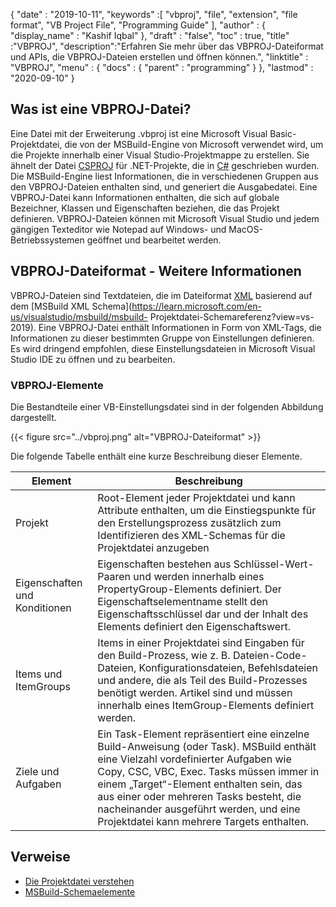 {
  "date" : "2019-10-11",
  "keywords" :[ "vbproj", "file", "extension", "file format", "VB Project File", "Programming Guide" ],
  "author" : {
    "display_name" : "Kashif Iqbal"
},
  "draft" : "false",
  "toc" : true,
  "title" :"VBPROJ",
  "description":"Erfahren Sie mehr über das VBPROJ-Dateiformat und APIs, die VBPROJ-Dateien erstellen und öffnen können.",
  "linktitle" : "VBPROJ",
  "menu" : {
    "docs" : {
      "parent" : "programming"
}
},
  "lastmod" : "2020-09-10"
}

## Was ist eine VBPROJ-Datei?

Eine Datei mit der Erweiterung .vbproj ist eine Microsoft Visual Basic-Projektdatei, die von der MSBuild-Engine von Microsoft verwendet wird, um die Projekte innerhalb einer Visual Studio-Projektmappe zu erstellen. Sie ähnelt der Datei [CSPROJ](/de/programming/csproj/) für .NET-Projekte, die in [C#](/de/programming/cs/) geschrieben wurden. Die MSBuild-Engine liest Informationen, die in verschiedenen Gruppen aus den VBPROJ-Dateien enthalten sind, und generiert die Ausgabedatei. Eine VBPROJ-Datei kann Informationen enthalten, die sich auf globale Bezeichner, Klassen und Eigenschaften beziehen, die das Projekt definieren. VBPROJ-Dateien können mit Microsoft Visual Studio und jedem gängigen Texteditor wie Notepad auf Windows- und MacOS-Betriebssystemen geöffnet und bearbeitet werden.

## VBPROJ-Dateiformat - Weitere Informationen

VBPROJ-Dateien sind Textdateien, die im Dateiformat [XML](/de/web/xml/) basierend auf dem [MSBuild XML Schema](https://learn.microsoft.com/en-us/visualstudio/msbuild/msbuild- Projektdatei-Schemareferenz?view=vs-2019). Eine VBPROJ-Datei enthält Informationen in Form von XML-Tags, die Informationen zu dieser bestimmten Gruppe von Einstellungen definieren. Es wird dringend empfohlen, diese Einstellungsdateien in Microsoft Visual Studio IDE zu öffnen und zu bearbeiten.

### VBPROJ-Elemente

Die Bestandteile einer VB-Einstellungsdatei sind in der folgenden Abbildung dargestellt.

{{< figure src="../vbproj.png" alt="VBPROJ-Dateiformat" >}}

Die folgende Tabelle enthält eine kurze Beschreibung dieser Elemente.

|Element|Beschreibung|
---|---|
|Projekt| Root-Element jeder Projektdatei und kann Attribute enthalten, um die Einstiegspunkte für den Erstellungsprozess zusätzlich zum Identifizieren des XML-Schemas für die Projektdatei anzugeben |
|Eigenschaften und Konditionen| Eigenschaften bestehen aus Schlüssel-Wert-Paaren und werden innerhalb eines PropertyGroup-Elements definiert. Der Eigenschaftselementname stellt den Eigenschaftsschlüssel dar und der Inhalt des Elements definiert den Eigenschaftswert.|
|Items und ItemGroups|Items in einer Projektdatei sind Eingaben für den Build-Prozess, wie z. B. Dateien-Code-Dateien, Konfigurationsdateien, Befehlsdateien und andere, die als Teil des Build-Prozesses benötigt werden. Artikel sind und müssen innerhalb eines ItemGroup-Elements definiert werden.|
|Ziele und Aufgaben| Ein Task-Element repräsentiert eine einzelne Build-Anweisung (oder Task). MSBuild enthält eine Vielzahl vordefinierter Aufgaben wie Copy, CSC, VBC, Exec. Tasks müssen immer in einem „Target“-Element enthalten sein, das aus einer oder mehreren Tasks besteht, die nacheinander ausgeführt werden, und eine Projektdatei kann mehrere Targets enthalten.|

## Verweise

* [Die Projektdatei verstehen](https://learn.microsoft.com/en-us/aspnet/web-forms/overview/deployment/web-deployment-in-the-enterprise/understanding-the-project-file)
* [MSBuild-Schemaelemente](https://learn.microsoft.com/en-us/visualstudio/msbuild/msbuild-project-file-schema-reference?view=vs-2019)

